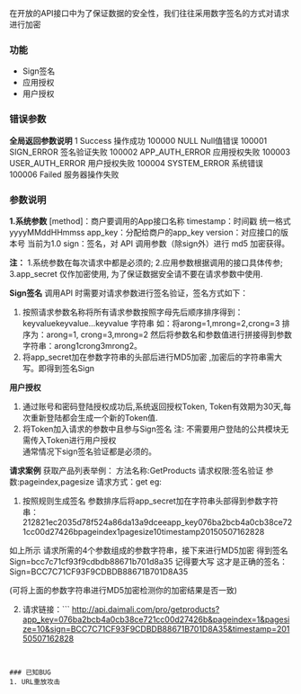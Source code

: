 


在开放的API接口中为了保证数据的安全性，我们往往采用数字签名的方式对请求进行加密

###  功能

- Sign签名
- 应用授权
- 用户授权
 
###  错误参数
 
 **全局返回参数说明** 
1	   Success	操作成功
100000	NULL	Null值错误
100001	SIGN_ERROR	签名验证失败
100002	APP_AUTH_ERROR	应用授权失败
100003	USER_AUTH_ERROR	用户授权失败
100004	SYSTEM_ERROR	系统错误
100006	Failed	服务器操作失败

### 参数说明

 **1.系统参数** 
[method]：商户要调用的App接口名称
timestamp：时间戳 统一格式yyyyMMddHHmmss
app_key：分配给商户的app_key
version：对应接口的版本号 当前为1.0
sign：签名，对 API 调用参数（除sign外）进行 md5 加密获得。

 **注：** 
1.系统参数在每次请求中都是必须的;
2.应用参数根据调用的接口具体传参;
3.app_secret 仅作加密使用, 为了保证数据安全请不要在请求参数中使用.

 **Sign签名** 
调用API 时需要对请求参数进行签名验证，签名方式如下：
1. 按照请求参数名称将所有请求参数按照字母先后顺序排序得到：
    keyvaluekeyvalue...keyvalue  字符串
    如：将arong=1,mrong=2,crong=3 排序为：arong=1, crong=3,mrong=2  然后将参数名和参数值进行拼接得到参数字符串：arong1crong3mrong2。
2. 将app_secret加在参数字符串的头部后进行MD5加密 ,加密后的字符串需大写。即得到签名Sign

 **用户授权** 
1. 通过账号和密码登陆授权成功后,系统返回授权Token, Token有效期为30天,每次重新登陆都会生成一个新的Token值.
2. 将Token加入请求的参数中且参与Sign签名 
注: 不需要用户登陆的公共模块无需传入Token进行用户授权     
    通常情况下sign签名验证都是必须的。

 **请求案例** 
获取产品列表举例：
方法名称:GetProducts  请求权限:签名验证 参数:pageindex,pagesize 请求方式：get
eg: 
1. 按照规则生成签名
参数排序后将app_secret加在字符串头部得到参数字符串：
212821ec2035d78f524a86da13a9dceeapp_key076ba2bcb4a0cb38ce721cc00d27426bpageindex1pagesize10timestamp20150507162828

如上所示 请求所需的4个参数组成的参数字符串，接下来进行MD5加密
得到签名Sign=bcc7c71cf93f9cdbdb88671b701d8a35 记得要大写
这才是正确的签名：Sign=BCC7C71CF93F9CDBDB88671B701D8A35

(可将上面的参数字符串进行MD5加密检测你的加密结果是否一致)

2. 请求链接：```
http://api.daimali.com/pro/getproducts?app_key=076ba2bcb4a0cb38ce721cc00d27426b&pageindex=1&pagesize=10&sign=BCC7C71CF93F9CDBDB88671B701D8A35&timestamp=20150507162828
```


### 已知BUG
1. URL重放攻击